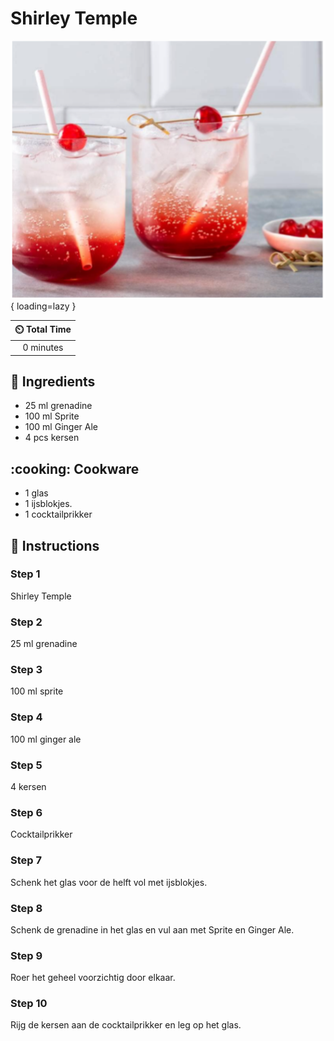 # Shirley Temple

![Shirley Temple](assets/images/shirley-temple.png){ loading=lazy }

| :timer_clock: Total Time |
|:-----------------------: |
| 0 minutes |

## :salt: Ingredients

- 25 ml grenadine
- 100 ml Sprite
- 100 ml Ginger Ale
- 4 pcs kersen

## :cooking: Cookware

- 1 glas
- 1 ijsblokjes.
- 1 cocktailprikker

## :pencil: Instructions

### Step 1

Shirley Temple

### Step 2

25 ml grenadine

### Step 3

100 ml sprite

### Step 4

100 ml ginger ale

### Step 5

4 kersen

### Step 6

Cocktailprikker

### Step 7

Schenk het glas voor de helft vol met ijsblokjes.

### Step 8

Schenk de grenadine in het glas en vul aan met Sprite en Ginger Ale.

### Step 9

Roer het geheel voorzichtig door elkaar.

### Step 10

Rijg de kersen aan de cocktailprikker en leg op het glas.

